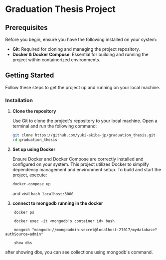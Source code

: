 # Graduation Thesis Project

## Prerequisites

Before you begin, ensure you have the following installed on your system:

- **Git**: Required for cloning and managing the project repository.
- **Docker & Docker Compose**: Essential for building and running the project within containerized environments.

## Getting Started

Follow these steps to get the project up and running on your local machine.

### Installation

1. **Clone the repository**

   Use Git to clone the project's repository to your local machine. Open a terminal and run the following command:

   ```bash
   git clone https://github.com/yuki-akiba-jp/graduation_thesis.git
   cd graduation_thesis
   ```

2. **Set up using Docker**

   Ensure Docker and Docker Compose are correctly installed and configured on your system. This project utilizes Docker to simplify dependency management and environment setup. To build and start the project, execute:

   ```bash
   docker-compose up
   ```

   and visit `bash localhost:3000`

3. **connect to mongodb running in the docker**

```
    docker ps
```

```
    docker exec -it <mongodb's container id> bash
```

```
    mongosh "mongodb://mongoadmin:secret@localhost:27017/mydatabase?authSource=admin"
```

```
    show dbs
```

after showing dbs, you can see collections using mongodb's command.
